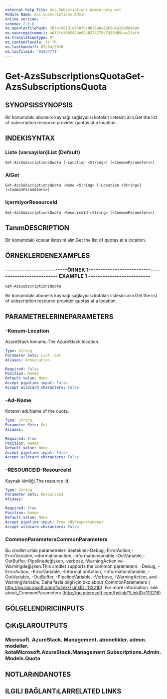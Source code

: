 ```yaml
---
external help file: Azs.Subscriptions.Admin-help.xml
Module Name: Azs.Subscriptions.Admin
online version: ''
schema: 2.0.0
ms.openlocfilehash: 3874c581d1d030f9c0b77abe82b5a5a289d8960d
ms.sourcegitcommit: a6f2fc500242de6248224278d743fd09aac2fafd
ms.translationtype: MT
ms.contentlocale: tr-TR
ms.lasthandoff: 03/04/2020
ms.locfileid: "93934771"
---
```

# <span data-ttu-id="11d37-101">Get-AzsSubscriptionsQuota</span><span class="sxs-lookup"><span data-stu-id="11d37-101">Get-AzsSubscriptionsQuota</span></span>

## <span data-ttu-id="11d37-102">SYNOPSIS</span><span class="sxs-lookup"><span data-stu-id="11d37-102">SYNOPSIS</span></span>
<span data-ttu-id="11d37-103">Bir konumdaki abonelik kaynağı sağlayıcısı kotaları listesini alın.</span><span class="sxs-lookup"><span data-stu-id="11d37-103">Get the list of subscription resource provider quotas at a location.</span></span>

## <span data-ttu-id="11d37-104">INDEKI</span><span class="sxs-lookup"><span data-stu-id="11d37-104">SYNTAX</span></span>

### <span data-ttu-id="11d37-105">Liste (varsayılan)</span><span class="sxs-lookup"><span data-stu-id="11d37-105">List (Default)</span></span>
```
Get-AzsSubscriptionsQuota [-Location <String>] [<CommonParameters>]
```

### <span data-ttu-id="11d37-106">Al</span><span class="sxs-lookup"><span data-stu-id="11d37-106">Get</span></span>
```
Get-AzsSubscriptionsQuota -Name <String> [-Location <String>] [<CommonParameters>]
```

### <span data-ttu-id="11d37-107">Içermiyor</span><span class="sxs-lookup"><span data-stu-id="11d37-107">ResourceId</span></span>
```
Get-AzsSubscriptionsQuota -ResourceId <String> [<CommonParameters>]
```

## <span data-ttu-id="11d37-108">Tanım</span><span class="sxs-lookup"><span data-stu-id="11d37-108">DESCRIPTION</span></span>
<span data-ttu-id="11d37-109">Bir konumdaki kotalar listesini alın.</span><span class="sxs-lookup"><span data-stu-id="11d37-109">Get the list of quotas at a location.</span></span>

## <span data-ttu-id="11d37-110">ÖRNEKLERDEN</span><span class="sxs-lookup"><span data-stu-id="11d37-110">EXAMPLES</span></span>

### <span data-ttu-id="11d37-111">--------------------------ÖRNEK 1--------------------------</span><span class="sxs-lookup"><span data-stu-id="11d37-111">-------------------------- EXAMPLE 1 --------------------------</span></span>
```
Get-AzsSubscriptionsQuota
```

<span data-ttu-id="11d37-112">Bir konumdaki abonelik kaynağı sağlayıcısı kotaları listesini alın.</span><span class="sxs-lookup"><span data-stu-id="11d37-112">Get the list of subscription resource provider quotas at a location.</span></span>

## <span data-ttu-id="11d37-113">PARAMETRELERINE</span><span class="sxs-lookup"><span data-stu-id="11d37-113">PARAMETERS</span></span>

### <span data-ttu-id="11d37-114">-Konum</span><span class="sxs-lookup"><span data-stu-id="11d37-114">-Location</span></span>
<span data-ttu-id="11d37-115">AzureStack konumu.</span><span class="sxs-lookup"><span data-stu-id="11d37-115">The AzureStack location.</span></span>

```yaml
Type: String
Parameter Sets: List, Get
Aliases: ArmLocation

Required: False
Position: Named
Default value: None
Accept pipeline input: False
Accept wildcard characters: False
```

### <span data-ttu-id="11d37-116">-Ad</span><span class="sxs-lookup"><span data-stu-id="11d37-116">-Name</span></span>
<span data-ttu-id="11d37-117">Kotanın adı.</span><span class="sxs-lookup"><span data-stu-id="11d37-117">Name of the quota.</span></span>

```yaml
Type: String
Parameter Sets: Get
Aliases: 

Required: True
Position: Named
Default value: None
Accept pipeline input: False
Accept wildcard characters: False
```

### <span data-ttu-id="11d37-118">-RESOURCEID</span><span class="sxs-lookup"><span data-stu-id="11d37-118">-ResourceId</span></span>
<span data-ttu-id="11d37-119">Kaynak kimliği.</span><span class="sxs-lookup"><span data-stu-id="11d37-119">The resource id.</span></span>

```yaml
Type: String
Parameter Sets: ResourceId
Aliases: 

Required: True
Position: Named
Default value: None
Accept pipeline input: True (ByPropertyName)
Accept wildcard characters: False
```

### <span data-ttu-id="11d37-120">CommonParameters</span><span class="sxs-lookup"><span data-stu-id="11d37-120">CommonParameters</span></span>
<span data-ttu-id="11d37-121">Bu cmdlet ortak parametreleri destekler:-Debug,-ErrorAction,-ErrorVariable,-ınformationaction,-ınformationvariable,-OutVariable,-OutBuffer,-Pipelinedeğişken,-verbose,-WarningAction ve-Warningdeğişken.</span><span class="sxs-lookup"><span data-stu-id="11d37-121">This cmdlet supports the common parameters: -Debug, -ErrorAction, -ErrorVariable, -InformationAction, -InformationVariable, -OutVariable, -OutBuffer, -PipelineVariable, -Verbose, -WarningAction, and -WarningVariable.</span></span> <span data-ttu-id="11d37-122">Daha fazla bilgi için bkz about_CommonParameters ( http://go.microsoft.com/fwlink/?LinkID=113216) .</span><span class="sxs-lookup"><span data-stu-id="11d37-122">For more information, see about_CommonParameters (http://go.microsoft.com/fwlink/?LinkID=113216).</span></span>

## <span data-ttu-id="11d37-123">GÖLGELENDIRICI</span><span class="sxs-lookup"><span data-stu-id="11d37-123">INPUTS</span></span>

## <span data-ttu-id="11d37-124">ÇıKıŞLAR</span><span class="sxs-lookup"><span data-stu-id="11d37-124">OUTPUTS</span></span>

### <span data-ttu-id="11d37-125">Microsoft. AzureStack. Management. abonelikler. admin. modeller. kota</span><span class="sxs-lookup"><span data-stu-id="11d37-125">Microsoft.AzureStack.Management.Subscriptions.Admin.Models.Quota</span></span>

## <span data-ttu-id="11d37-126">NOTLARıNDA</span><span class="sxs-lookup"><span data-stu-id="11d37-126">NOTES</span></span>

## <span data-ttu-id="11d37-127">ILGILI BAĞLANTıLAR</span><span class="sxs-lookup"><span data-stu-id="11d37-127">RELATED LINKS</span></span>

